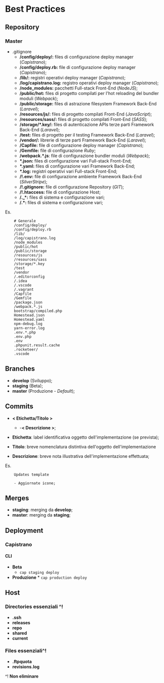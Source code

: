 # Best Practices

## Repository

### Master

-   .gitignore
    -   **/config/deploy/:** files di configurazione deploy manager (_Capistrano_);
    -   **/config/deploy.rb:** file di configurazione deploy manager (_Capistrano_);
    -   **/lib/:** registri operativi deploy manager (_Capistrano_);
    -   **/log/capistrano.log:** registro operativi deploy manager (_Capistrano_);
    -   **/node_modules:** pacchetti Full-stack Front-End (_NodeJS_);
    -   **/public/hot:** files di progetto compilati per l'hot reloading del bundler moduli (_Webpack_);
    -   **/public/storage:** files di astrazione filesystem Framework Back-End (_Laravel_);
    -   **/resources/js/:** files di progetto compilati Front-End (_JavaScript_);
    -   **/resources/sass/:** files di progetto compilati Front-End (_SASS_);
    -   **/storage/\*.key/:** files di autenticazione APIs terze parti Framework Back-End (_Laravel_);
    -   **/test:** files di progetto per il testing Framework Back-End (_Laravel_);
    -   **/vendor/:** librerie di terze parti Framework Back-End (_Laravel_);
    -   **/Capfile:** file di configurazione deploy manager (_Capistrano_);
    -   **/Gemfile:** file di configurazione _Ruby_;
    -   **/webpack.\*.js**: file di configurazione bundler moduli (_Webpack_);
    -   **\*.json:** files di configurazione vari Full-stack Front-End;
    -   **\*.yaml:** files di configurazione vari Framework Back-End;
    -   **\*.log:** registri operativi vari Full-stack Front-End;
    -   **/!.env:** file di configurazione ambiente Framework Back-End (_SilverStripe_);
    -   **/!.gitignore:** file di configurazione Repository (_GIT_);
    -   **/!.htaccess:** file di configurazione Host;
    -   **/.\_\*:** files di sistema e configurazione vari;
    -   **/.\*:** files di sistema e configurazione vari;

Es.

```
	# Generale
	/config/deploy/
    /config/deploy.rb
    /lib/
    /log/capistrano.log
    /node_modules
    /public/hot
    /public/storage
    /resources/js
    /resources/sass
    /storage/*.key
    /test
    /vendor
    /.editorconfig
    /.idea
    /.vscode
    /.vagrant
    /Capfile
    /Gemfile
    /package.json
    /webpack.*.js
    bootstrap/compiled.php
    Homestead.json
    Homestead.yaml
    npm-debug.log
    yarn-error.log
    .env.*.php
    .env.php
    .env
    .phpunit.result.cache
    .rocketeer/
    .vscode
```

## Branches

-   **develop** (Sviluppo);
-   **staging** (Beta);
-   **master** (Produzione - _Default_);

## Commits

-   **< Etichetta/Titolo >**

    -   -**< Descrizione >**;

-   **Etichetta**: label identificativa oggetto dell'implementazione (se prevista);
-   **Titolo**: breve nomenclatura distintiva dell'oggetto dell'implementazione
-   **Descrizione**: breve nota illustrativa dell'implementazione effettuata;

Es.

```
	Updates template

	- Aggiornate icone;
```

## Merges

-   **staging**: merging da **develop**;
-   **master**: merging da **staging**;

## Deployment

### Capistrano

#### CLI

-   **Beta**
    -   `cap staging deploy`
-   **Produzione** \* `cap production deploy`

## Host

### Directories essenziali ^!

-   **.ssh**
-   **releases**
-   **repo**
-   **shared**
-   **current**

### Files essenziali^!

-   **.ftpquota**
-   **revisions.log**

^! **Non eliminare**
